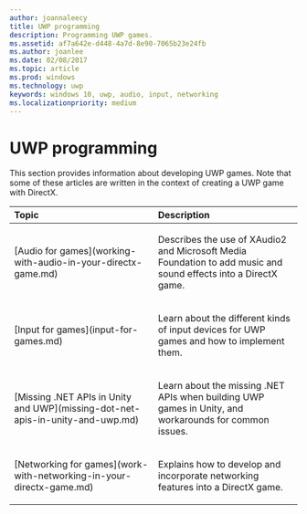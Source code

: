 ```yaml
---
author: joannaleecy
title: UWP programming
description: Programming UWP games.
ms.assetid: af7a642e-d448-4a7d-8e90-7065b23e24fb
ms.author: joanlee
ms.date: 02/08/2017
ms.topic: article
ms.prod: windows
ms.technology: uwp
keywords: windows 10, uwp, audio, input, networking
ms.localizationpriority: medium
---
```


# UWP programming

This section provides information about developing UWP games. Note that some of these articles are written in the context of creating a UWP game with DirectX.


<table>
<colgroup>
<col width="50%" />
<col width="50%" />
</colgroup>
<thead>
<tr class="header">
<th align="left">Topic</th>
<th align="left">Description</th>
</tr>
</thead>
<tbody>
<tr class="odd">
<td align="left"><p>[Audio for games](working-with-audio-in-your-directx-game.md)</p></td>
<td align="left"><p>Describes the use of XAudio2 and Microsoft Media Foundation to add music and sound effects into a DirectX game.</p></td>
</tr>
<tr class="even">
<td align="left"><p>[Input for games](input-for-games.md)</p></td>
<td align="left"><p>Learn about the different kinds of input devices for UWP games and how to implement them.</p></td>
</tr>
<tr class="odd">
    <td align="left">
        <p>[Missing .NET APIs in Unity and UWP](missing-dot-net-apis-in-unity-and-uwp.md)</p>
    </td>
    <td align="left">
        <p>Learn about the missing .NET APIs when building UWP games in Unity, and workarounds for common issues.</p>
    </td>
</tr>
<tr class="even">
<td align="left"><p>[Networking for games](work-with-networking-in-your-directx-game.md)</p></td>
<td align="left"><p>Explains how to develop and incorporate networking features into a DirectX game.</p></td>
</tr>
</tbody>
</table>
 

 

 





